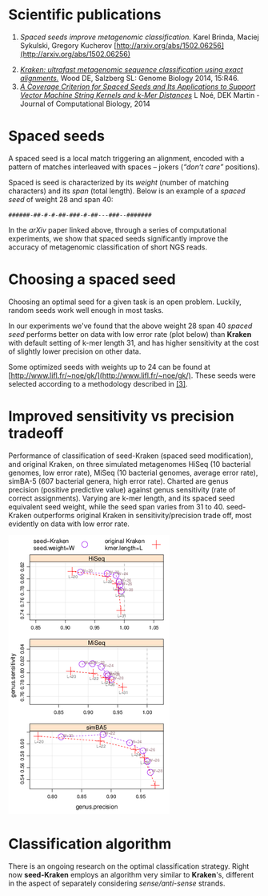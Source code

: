 # Scientific publications

1. *Spaced seeds improve metagenomic classification.*  Karel Brinda, Maciej Sykulski, Gregory Kucherov [http://arxiv.org/abs/1502.06256](http://arxiv.org/abs/1502.06256)
<!--2. *Improved hit criteria for DNA local alignment* L. Noe and G. Kucherov.  BMC
Bioinformatics, 5(149), 14 October 2004.-->
2. [*Kraken: ultrafast metagenomic sequence classification using exact alignments.*](http://genomebiology.com/2014/15/3/R46) Wood DE, Salzberg SL: Genome Biology 2014, 15:R46.
3. [*A Coverage Criterion for Spaced Seeds and Its Applications to Support Vector Machine String Kernels and k-Mer Distances*](https://hal-univ-diderot.archives-ouvertes.fr/hal-01083204/document) L Noé, DEK Martin - Journal of Computational Biology, 2014

# Spaced seeds

A spaced seed is a local match triggering an alignment, encoded with a pattern of
matches interleaved with spaces – jokers (*“don’t care”* positions). 

Spaced is seed is characterized by its *weight* (number of matching characters) and its *span* (total length).
Below is an example of a *spaced seed* of weight 28 and span 40:
    
    ######-##-#-#-##-###-#-##---###--#######

In the *arXiv* paper linked above, through a series
of computational experiments, we show that spaced seeds significantly improve the
accuracy of metagenomic classification of short NGS reads.

# Choosing a spaced seed

Choosing an optimal seed for a given task is an open problem. 
Luckily, random seeds work well enough in most tasks.

In our experiments we've found that the above weight 28 span 40 *spaced seed*
performs better on data with low error rate (plot below)
than **Kraken** with default setting of k-mer length 31,
and has higher sensitivity at the cost of slightly lower precision on other data.

Some optimized seeds with weights up to 24 can be found at
[http://www.lifl.fr/~noe/gk/](http://www.lifl.fr/~noe/gk/).
These seeds were selected according to a methodology described in [[3]](https://hal-univ-diderot.archives-ouvertes.fr/hal-01083204/document).



# Improved sensitivity vs precision tradeoff

Performance of classification of seed-Kraken (spaced seed modification),
and original Kraken, on three simulated metagenomes HiSeq (10 bacterial genomes,
low error rate), MiSeq (10 bacterial genomes, average error rate), simBA-5 (607 bacterial
genera, high error rate). Charted are genus precision (positive predictive value) against
genus sensitivity (rate of correct assignments). Varying are k-mer length, and its spaced
seed equivalent seed weight, while the seed span varies from 31 to 40. 
seed-Kraken outperforms original Kraken in sensitivity/precision trade off, most evidently 
on data with low error rate.

![seed-Kraken performance](img/seedkraken.png "seed-Kraken performance")

# Classification algorithm

There is an ongoing research on the optimal classification strategy.
Right now **seed-Kraken** employs an algorithm very similar to **Kraken**'s, 
different in the aspect of separately considering *sense/anti-sense* strands.